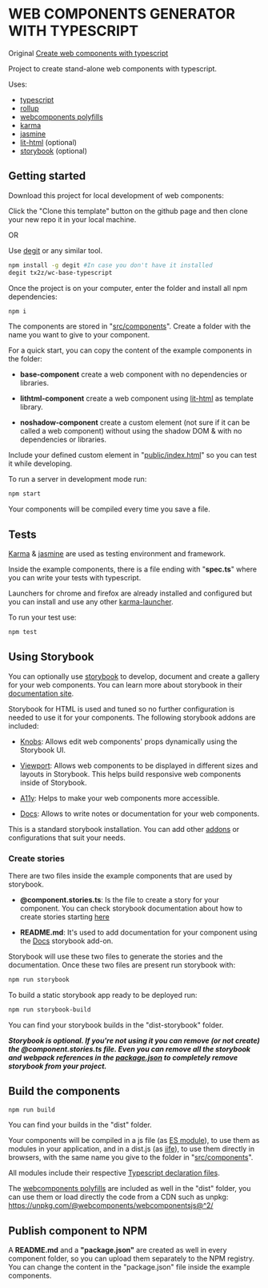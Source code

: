 # WEB COMPONENTS GENERATOR WITH TYPESCRIPT

Original
[Create web components with typescript](https://jesus.perezpaz.es/posts/web-components-generator-with-typescript)

Project to create stand-alone web components with typescript.

Uses:

- [typescript](https://www.typescriptlang.org/)
- [rollup](https://rollupjs.org/)
- [webcomponents polyfills](https://github.com/webcomponents/polyfills)
- [karma](https://karma-runner.github.io/)
- [jasmine](https://jasmine.github.io/)
- [lit-html](https://lit-html.polymer-project.org/) (optional)
- [storybook](https://storybook.js.org/) (optional)

## Getting started

Download this project for local development of web components:

Click the "Clone this template" button on the github page and then clone your new repo it in your local machine.

OR

Use [degit](https://github.com/Rich-Harris/degit/) or any similar tool.

```bash
npm install -g degit #In case you don't have it installed
degit tx2z/wc-base-typescript
```

Once the project is on your computer, enter the folder and install all npm dependencies:

```bash
npm i
```

The components are stored in "[src/components](src/components)". Create a folder with the name you want to give to your component.

For a quick start, you can copy the content of the example components in the folder:

- **base-component** create a web component with no dependencies or libraries.

- **lithtml-component** create a web component using [lit-html](https://lit-html.polymer-project.org/) as template library.

- **noshadow-component** create a custom element (not sure if it can be called a web component) without using the shadow DOM & with no dependencies or libraries.

Include your defined custom element in "[public/index.html](public/index.html)" so you can test it while developing.

To run a server in development mode run:

```bash
npm start
```

Your components will be compiled every time you save a file.

## Tests

[Karma](https://karma-runner.github.io/) & [jasmine](https://jasmine.github.io/) are used as testing environment and framework.

Inside the example components, there is a file ending with "**spec.ts**" where you can write your tests with typescript.

Launchers for chrome and firefox are already installed and configured but you can install and use any other [karma-launcher](https://www.npmjs.com/search?q=keywords:karma-launcher).

To run your test use:

```bash
npm test
```

## Using Storybook

You can optionally use [storybook](https://storybook.js.org/) to develop, document and create a gallery for your web components. You can learn more about storybook in their [documentation site](https://storybook.js.org/docs/basics/introduction/).

Storybook for HTML is used and tuned so no further configuration is needed to use it for your components. The following storybook addons are included:

- [Knobs](https://github.com/storybookjs/storybook/tree/master/addons/knobs): Allows edit web components' props dynamically using the Storybook UI.

- [Viewport](https://github.com/storybookjs/storybook/tree/master/addons/viewport): Allows web components to be displayed in different sizes and layouts in Storybook. This helps build responsive web components inside of Storybook.

- [A11y](https://github.com/storybookjs/storybook/tree/master/addons/a11y): Helps to make your web components more accessible.

- [Docs](https://github.com/storybookjs/storybook/tree/master/addons/docs): Allows to write notes or documentation for your web components.

This is a standard storybook installation. You can add other [addons](https://github.com/storybookjs/storybook/tree/master/addons/) or configurations that suit your needs.

### Create stories

There are two files inside the example components that are used by storybook.

- **@component.stories.ts**: Is the file to create a story for your component. You can check storybook documentation about how to create stories starting [here](https://storybook.js.org/docs/guides/guide-html/#step-4-write-your-stories)

- **README.md**: It's used to add documentation for your component using the [Docs](https://github.com/storybookjs/storybook/tree/master/addons/docs) storybook add-on.

Storybook will use these two files to generate the stories and the documentation. Once these two files are present run storybook with:

```bash
npm run storybook
```

To build a static storybook app ready to be deployed run:

```bash
npm run storybook-build
```

You can find your storybook builds in the "dist-storybook" folder.

**_Storybook is optional. If you're not using it you can remove (or not create) the @component.stories.ts file. Even you can remove all the storybook and webpack references in the [package.json](package.json) to completely remove storybook from your project._**

## Build the components

```bash
npm run build
```

You can find your builds in the "dist" folder.

Your components will be compiled in a js file (as [ES module](https://developer.mozilla.org/en-US/docs/Web/JavaScript/Guide/Modules)), to use them as modules in your application, and in a dist.js (as [iife](https://developer.mozilla.org/en-US/docs/Glossary/IIFE)), to use them directly in browsers, with the same name you give to the folder in "[src/components](src/components)".

All modules include their respective [Typescript declaration files](https://www.typescriptlang.org/docs/handbook/declaration-files/introduction.html).

The [webcomponents polyfills](https://github.com/webcomponents/polyfills) are included as well in the "dist" folder, you can use them or load directly the code from a CDN such as unpkg: <https://unpkg.com/@webcomponents/webcomponentsjs@^2/>

## Publish component to NPM

A **README.md** and a **"package.json"** are created as well in every component folder, so you can upload them separately to the NPM registry. You can change the content in the "package.json" file inside the example components.
